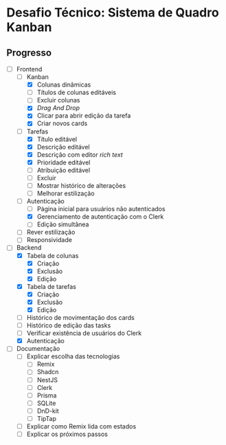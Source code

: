 # Desafio Técnico: Sistema de Quadro Kanban

## Progresso

- [ ] Frontend
  - [ ] Kanban
    - [x] Colunas dinâmicas
    - [ ] Títulos de colunas editáveis
    - [ ] Excluir colunas
    - [x] *Drag And Drop*
    - [x] Clicar para abrir edição da tarefa
    - [x] Criar novos cards
  - [ ] Tarefas
    - [x] Título editável
    - [x] Descrição editável 
    - [x] Descrição com editor *rich text*
    - [x] Prioridade editável
    - [ ] Atribuição editável
    - [ ] Excluir
    - [ ] Mostrar histórico de alterações
    - [ ] Melhorar estilização
  - [ ] Autenticação
    - [ ] Página inicial para usuários não autenticados
    - [x] Gerenciamento de autenticação com o Clerk
    - [ ] Edição simultânea
  - [ ] Rever estilização
  - [ ] Responsividade
- [ ] Backend
  - [x] Tabela de colunas
    - [x] Criação
    - [x] Exclusão
    - [x] Edição
  - [x] Tabela de tarefas
    - [x] Criação
    - [x] Exclusão
    - [x] Edição
  - [ ] Histórico de movimentação dos cards
  - [ ] Histórico de edição das tasks
  - [ ] Verificar existência de usuários do Clerk
  - [x] Autenticação
- [ ] Documentação
  - [ ] Explicar escolha das tecnologias
    - [ ] Remix
    - [ ] Shadcn
    - [ ] NestJS
    - [ ] Clerk
    - [ ] Prisma
    - [ ] SQLite
    - [ ] DnD-kit
    - [ ] TipTap
  - [ ] Explicar como Remix lida com estados
  - [ ] Explicar os próximos passos
